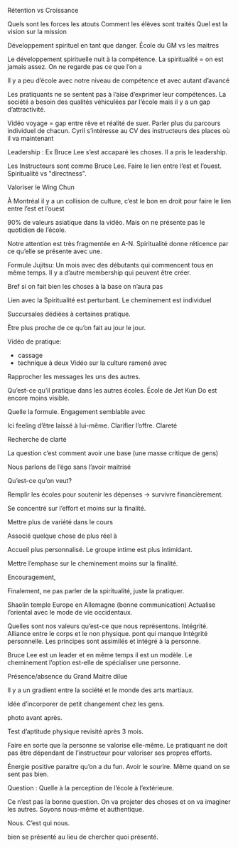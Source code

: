 Rétention vs Croissance

Quels sont les forces
les atouts
Comment les élèves sont traités
Quel est la vision  sur la mission

Développement spirituel en tant que danger. 
École du GM vs les maitres

Le développement spirituelle nuit à la compétence. La spiritualité = on est jamais assez. On ne regarde pas ce que l’on a 

Il y a peu d’école avec notre niveau de compétence et avec autant d’avancé

Les pratiquants ne se sentent pas à l’aise d’exprimer leur compétences. 
La société a besoin des qualités véhiculées par l’école mais il y a un gap d’attractivité.

Vidéo voyage  = gap entre rêve et réalité de suer. 
Parler plus du parcours individuel de chacun. 
Cyril s’intéresse au CV des instructeurs des places où il va maintenant

Leadership : Ex Bruce Lee s’est accaparé les choses. Il a pris le leadership. 

Les Instructeurs sont comme Bruce Lee. Faire le lien entre l’est et l’ouest.
Spiritualité vs "directness".

Valoriser le Wing Chun

À Montréal il y a un collision de culture, c’est le bon en droit pour faire le lien entre l’est et l’ouest

90% de valeurs asiatique dans la vidéo. Mais on ne présente pas le quotidien de l’école.

Notre attention est très fragmentée en A-N. Spiritualité donne réticence par ce qu’elle se présente avec une.

Formule Jujitsu: Un mois avec des débutants qui commencent tous en même temps. Il y a d’autre membership qui peuvent être créer.

Bref si on fait bien les choses à la base on n’aura pas

Lien avec la Spiritualité est perturbant. Le cheminement est individuel 

Succursales dédiées à certaines pratique.

Être plus proche de ce qu’on fait au jour le jour. 

Vidéo de pratique:
- cassage
- technique à deux
Vidéo sur la culture  ramené avec 

Rapprocher les messages les uns des autres.

Qu’est-ce qu’il pratique dans les autres écoles. École de Jet Kun Do est encore moins visible.

Quelle la formule. 
Engagement semblable avec 

Ici feeling d’être laissé à lui-même.  Clarifier l’offre. Clareté

Recherche de clarté

La question c’est comment avoir une base (une masse critique de gens)


Nous parlons de l’égo sans l’avoir maitrisé

Qu’est-ce qu’on veut?

Remplir les écoles pour soutenir les dépenses -> survivre financièrement.

Se concentré sur l’effort et moins sur la finalité.

Mettre plus de variété dans le cours 

Associé quelque chose de plus réel à 

Accueil plus personnalisé. Le groupe intime est plus intimidant. 

Mettre l’emphase sur le cheminement moins sur la finalité.

Encouragement, 

Finalement, ne pas parler de la spiritualité, juste la pratiquer.


Shaolin temple Europe en Allemagne (bonne communication) Actualise l’oriental avec le mode de vie occidentaux.

Quelles sont nos valeurs qu’est-ce que nous représentons. 
Intégrité. Alliance entre le corps et le non physique. pont qui manque Intégrité personnelle. Les principes sont assimilés et intégré à la personne.

Bruce Lee est un leader et en même temps il est un modèle. Le cheminement l’option est-elle de spécialiser une personne.

Présence/absence du Grand Maitre dilue 

Il y a un gradient entre la société et le monde des arts martiaux.

Idée d’incorporer de petit changement chez les gens. 

photo avant après. 

Test d’aptitude physique revisité après 3 mois.

Faire en sorte que la personne se valorise elle-même. Le pratiquant ne doit pas être dépendant de l’instructeur pour valoriser ses propres efforts.

Énergie positive paraitre qu’on a du fun. Avoir le sourire. Même quand on se sent pas bien. 

Question : Quelle à la perception de l’école à l’extérieure.

Ce n’est pas la bonne question. On va projeter des choses et on va imaginer les autres. Soyons nous-même et authentique.

Nous. C’est qui nous. 

bien se présenté au lieu de chercher quoi présenté.








